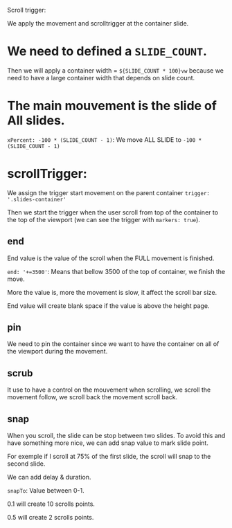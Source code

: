 Scroll trigger:

We apply the movement and scrolltrigger at the container slide.

# We need to defined a `SLIDE_COUNT`.

Then we will apply a container width = `${SLIDE_COUNT * 100}vw` because we need to have a large container width that depends on slide count.

# The main mouvement is the slide of All slides.

`xPercent: -100 * (SLIDE_COUNT - 1)`: We move ALL SLIDE to `-100 * (SLIDE_COUNT - 1)`

# scrollTrigger:

We assign the trigger start movement on the parent container `trigger: '.slides-container'`

Then we start the trigger when the user scroll from top of the container to the top of the viewport (we can see the trigger with `markers: true`).

## end

End value is the value of the scroll when the FULL movement is finished.

`end: '+=3500'`: Means that bellow 3500 of the top of container, we finish the move.

More the value is, more the movement is slow, it affect the scroll bar size.

End value will create blank space if the value is above the height page.

## pin

We need to pin the container since we want to have the container on all of the viewport during the movement.

## scrub

It use to have a control on the mouvement when scrolling, we scroll the movement follow, we scroll back the movement scroll back.

## snap

When you scroll, the slide can be stop between two slides. To avoid this and have something more nice, we can add snap value to mark slide point.

For exemple if I scroll at 75% of the first slide, the scroll will snap to the second slide.

We can add delay & duration.

`snapTo`: Value between 0-1.

0.1 will create 10 scrolls points.

0.5 will create 2 scrolls points.
